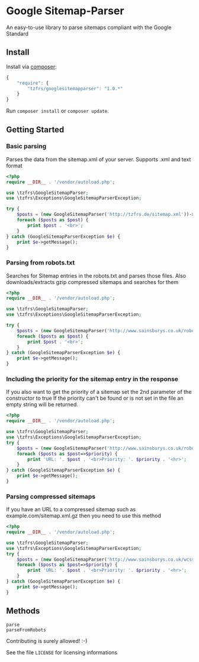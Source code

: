 # Google Sitemap-Parser
An easy-to-use library to parse sitemaps compliant with the Google Standard

## Install

Install via [composer](https://getcomposer.org):

```javascript
{
    "require": {
        "tzfrs/googlesitemapparser": "1.0.*"
    }
}
```

Run `composer install` or `composer update`.

## Getting Started

### Basic parsing
Parses the data from the sitemap.xml of your server. Supports .xml and text format

```php
<?php
require __DIR__ . '/vendor/autoload.php';

use \tzfrs\GoogleSitemapParser;
use \tzfrs\Exceptions\GoogleSitemapParserException;

try {
    $posts = (new GoogleSitemapParser('http://tzfrs.de/sitemap.xml'))->parse();
    foreach ($posts as $post) {
        print $post . '<br>';
    }
} catch (GoogleSitemapParserException $e) {
    print $e->getMessage();
}
```

### Parsing from robots.txt
Searches for Sitemap entries in the robots.txt and parses those files. Also downloads/extracts gzip compressed sitemaps and searches for them

```php
<?php
require __DIR__ . '/vendor/autoload.php';

use \tzfrs\GoogleSitemapParser;
use \tzfrs\Exceptions\GoogleSitemapParserException;

try {
    $posts = (new GoogleSitemapParser('http://www.sainsburys.co.uk/robots.txt'))->parseFromRobots();
    foreach ($posts as $post) {
        print $post . '<br>';
    }
} catch (GoogleSitemapParserException $e) {
    print $e->getMessage();
}
```

### Including the priority for the sitemap entry in the response
If you also want to get the priority of a sitemap set the 2nd parameter of the constructor to true 
If the priority can't be found or is not set in the file an empty string will be returned.

```php
<?php
require __DIR__ . '/vendor/autoload.php';

use \tzfrs\GoogleSitemapParser;
use \tzfrs\Exceptions\GoogleSitemapParserException;
try {
    $posts = (new GoogleSitemapParser('http://www.sainsburys.co.uk/robots.txt', true))->parseFromRobots();
    foreach ($posts as $post=>$priority) {
        print 'URL: '. $post . '<br>Priority: '. $priority . '<hr>';
    }
} catch (GoogleSitemapParserException $e) {
    print $e->getMessage();
}
```

### Parsing compressed sitemaps
If you have an URL to a compressed sitemap such as example.com/sitemap.xml.gz then you need to use this method

```php
<?php
require __DIR__ . '/vendor/autoload.php';

use \tzfrs\GoogleSitemapParser;
use \tzfrs\Exceptions\GoogleSitemapParserException;
try {
    $posts = (new GoogleSitemapParser('http://www.sainsburys.co.uk/wcsstore/robots/sitemap_10151_4.xml.gz'))->parseCompressed();
    foreach ($posts as $post=>$priority) {
        print 'URL: '. $post . '<br>Priority: '. $priority . '<hr>';
    }
} catch (GoogleSitemapParserException $e) {
    print $e->getMessage();
}
```

## Methods

`parse`  
`parseFromRobots`

Contributing is surely allowed! :-)

See the file `LICENSE` for licensing informations
